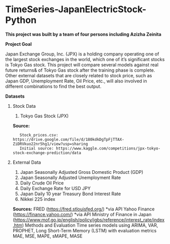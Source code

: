 # TimeSeries-JapanElectricStock-Python

**This project was built by a team of four persons including Azizha Zeinita**

**Project Goal**

Japan Exchange Group, Inc. (JPX) is a holding company operating one of the largest stock exchanges in the world, which one of it’s significant stocks is Tokyo Gas stock. This project will compare several models against real future returns& of Tokyo Gas stock after the training phase is complete. Other external datasets that are closely related to stock price, such as Japan GDP, Unemployment Rate, Oil Price, etc., will also involved in different combinations to find the best output.

**Datasets**
1. Stock Data
      1. Tokyo Gas Stock (JPX)
    
    **Source:**    
          
          Stock_prices.csv: https://drive.google.com/file/d/180kdkDgTpFjTTAX-ZiDRVkuo22nr5hg1/view?usp=sharing
          Initial source: https://www.kaggle.com/competitions/jpx-tokyo-stock-exchange-prediction/data
  
2. External Data
      1. Japan Seasonally Adjusted Gross Domestic Product (GDP)
      2. Japan Seasonally Adjusted Unemployment Rate
      3. Daily Crude Oil Price
      4. Daily Exchange Rate for USD JPY
      5. Japan Daily 10 year Treasury Bond Interest Rate
      6. Nikkei 225 index
   
   **Sources:**
           FRED (https://fred.stlouisfed.org/) *via API
           Yahoo Finance (https://finance.yahoo.com/) *via API
           Ministry of Finance in Japan (https://www.mof.go.jp/english/policy/jgbs/reference/interest_rate/index.htm)
           Methods and Evaluation
           Time series models using ARIMA, VAR, PROPHET, Long Short-Term Memory (LSTM) with evaluation metrics MAE, MSE, MAPE, sMAPE, MASE
